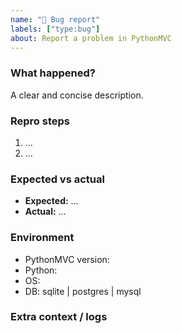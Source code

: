 ```yaml
---
name: "🐛 Bug report"
labels: ["type:bug"]
about: Report a problem in PythonMVC
---
```


### What happened?
A clear and concise description.

### Repro steps
1. …
2. …

### Expected vs actual
- **Expected:** …
- **Actual:** …

### Environment
- PythonMVC version: 
- Python: 
- OS: 
- DB: sqlite | postgres | mysql

### Extra context / logs
